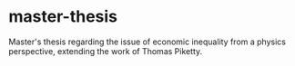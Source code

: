 # master-thesis
Master's thesis regarding the issue of economic inequality from a physics perspective, extending the work of Thomas Piketty. 

